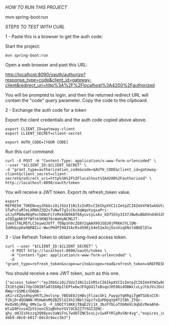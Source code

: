 *HOW TO RUN THIS PROJECT*

mvn spring-boot:run

*STEPS TO TEST WITH CURL*


1 - Paste this is a browser to get the auth code:

Start the project:

```
mvn spring-boot:run
```

Open a web browser and past this URL:
     
[http://localhost:8090/oauth/authorize?response_type=code&client_id=gateway-client&redirect_uri=http%3A%2F%2Flocalhost%3A4200%2Fauthorized](http://localhost:8090/oauth/authorize?response_type=code&client_id=gateway-client&redirect_uri=http%3A%2F%2Flocalhost%3A4200%2Fauthorized)

You will be prompted to login, and then the returned redirect URL will contain the "code" query parameter. Copy the code to the clipboard.    

2 - Exchange the auth code for a token

Export the client credentials and the auth code copied above above.

```
export CLIENT_ID=gateway-client
export CLIENT_SECRET=client-secret

export AUTH_CODE=[YOUR CODE]
```

Run this curl command:

```
curl -X POST -H "Content-Type: application/x-www-form-urlencoded" \
--user "$CLIENT_ID:$CLIENT_SECRET" \
-d "grant_type=authorization_code&code=$AUTH_CODE&client_id=gateway-client&client_secret=client-secret&redirect_uri=http%3A%2F%2Flocalhost%3A4200%2Fauthorized" \
http://localhost:8090/oauth/token
```

You will receive a JWT token. Export its refresh_token value.

```
export REFRESH_TOKEN=eyJhbGciOiJSUzI1NiIsInR5cCI6IkpXVCIsImtpZCI6ImV4YW1wbGUta2V5LWlkIn0.eyJ1c2VyX25hbWUiOiJqb2huIiwic2NvcGUiOlsidHJ1c3QiLCJyZWFkIiwid3JpdGUiXSwiYXRpIjoiY2Y1ZmRjMTctZmQxMC00Y2Q4LWIzNWEtNjAxMWU4NjI3ZWQ2IiwiZXhwIjoxNjI5NDgwNTI0LCJhdXRob3JpdGllcyI6WyJST0xFX1VTRVIiLCJST0xFX0VNUExPWUVFIl0sImp0aSI6IjRiZjIyZjU1LTVjODMtNDFlMi05ZjE4LWZmNTQ0ZTc0M2IwNCIsImNsaWVudF9pZCI6ImdhdGV3YXktY2xpZW50In0.MUAmBHmqqDWcFtsBkNrvmJbFbP4qumvwF0gi6FgWbDGouHKF4blV62Lt0L-STwPcCuM7eLXRNhZ3Q2v7uNwT7gIcC6cXqWqoYyqxaPri-utJyFPDAw90qPoch6WzFcYzMxbGN9kBf6AyuvsyLxAv_kD75SSy3IX7JBw6uBbDVnd4kS2FCKv8rCt7-aTQIgpNk5FfWfnk5KNQ76cWaHyNCMGJT-joeVlT6LM5fLC3oywUJUTf_fENpsh9cZQ8Y2qAAX99JSEU9jPRKHJYLlDN-1UHkbzp0a9QRBZic-WwcPHdPI9A3tAcRsd596jG4e51m3ojUzuViqENzlUBUElDlw
```

3 - Use Refresh Token to obtain a long-lived access token.

```
curl --user "$CLIENT_ID:$CLIENT_SECRET" \
  -X POST http://localhost:8090/oauth/token \
  -H "Content-Type: application/x-www-form-urlencoded" \
  -d "grant_type=refresh_token&scope=write&scope=read&refresh_token=$REFRESH_TOKEN"
```

You should receive a new JWT token, such as this one.

```
{"access_token":"eyJhbGciOiJSUzI1NiIsInR5cCI6IkpXVCIsImtpZCI6ImV4YW1wbGUta2V5LWlkIn0.eyJleHAiOjE2MjkzOTgwMjgsInVzZXJfbmFtZSI6ImpvaG4iLCJqdGkiOiIwYzE5YTU4ZS1kNGI5LTQwYzAtYjAxNy0wZGNkYzlhY2MzYjMiLCJjbGllbnRfaWQiOiJnYXRld2F5LWNsaWVudCIsInNjb3BlIjpbIndyaXRlIl19.zI1mWdJ7VSpY4IJI6i9WBI9FAH9jSIKOyifxDo0ku_t2A9jw5VJqSO5PXM4PEQTUilRqmNpZHtHBMwnwpmsbFbzer8U2lzjKxyvMqccLeCfxVwoD3F5HpUlD95w0NxNcCGRH5kNG7ZuhLVGnW59XmCbs0zypKEmgzWPhtJXmP68_TRW5mA4RFqihzO7o6oxRJU4F2iA4OKEseBClrj7vtPbnz-ZX1Etq9Ai7dplD8IBfa8lE6HpIlEPtwbwJFXgGU17xBsqoJH596sdOBWxlvLyJtbJVsJOcDzv0sTZXS5oZrJ5fz71TuXorEnftUBPlRNgijt44t41aDegGEM5Zfw","token_type":"bearer","refresh_token":"eyJhbGciOiJSUzI1NiIsInR5cCI6IkpXVCIsImtpZCI6ImV4YW1wbGUta2V5LWlkIn0.eyJleHAiOjE2Mjk0ODA1MjQsInVzZXJfbmFtZSI6ImpvaG4iLCJqdGkiOiI0YmYyMmY1NS01YzgzLTQxZTItOWYxOC1mZjU0NGU3NDNiMDQiLCJjbGllbnRfaWQiOiJnYXRld2F5LWNsaWVudCIsInNjb3BlIjpbIndyaXRlIl0sImF0aSI6IjBjMTlhNThlLWQ0YjktNDBjMC1iMDE3LTBkY2RjOWFjYzNiMyJ9.XZ7zH9rBFTyQKNMJNg3sdA6D-RWqrrSSMEsYD6Q6-xK1rzXZyo4hpyHhTLJmvlsnp_YBEbE8JjHBsjFlzacUh1_FwyqzYqKRgiTgWTSUExCCK-fZbjDrdQGNNN-M5HwKnMOZBZ5lGIXhIJNbl1Vpz7sQzPDpqYpRT2lBh_ZfQc-HxOxNSjRRg_0Mx1w-D_-F_G9QIT18KKjTBqE2Vj1X_3bzFYbLoTXbRmVL9qbEcMeaAhA-HluD9Pzxs4ZUt5JenC61qBVhoYSVl9CbZZ7Y5GIIENC-qhy_oNJIshkzzq3Q08yov3aWiFnL7wd6TZNC5ssLjv1w4FYRlpRxSNr4vg","expires_in":3599,"scope":"write","jti":"0c19a58e-d4b9-40c0-b017-0dcdc9acc3b3"}
```
